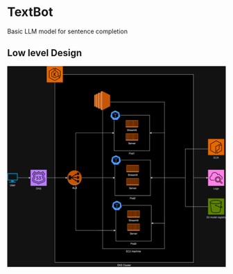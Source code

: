 # TextBot

Basic LLM model for sentence completion

## Low level Design

![]()![1709935102132](image/README/1709935102132.png)
